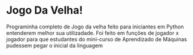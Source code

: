 # Jogo Da Velha!

Programinha completo de Jogo da velha feito para iniciantes em Python entenderem melhor sua utilizadade.
Foi feito em funções de jogador x jogador para que estudantes do mini-curso de Aprendizado de Máquinas pudessem pegar o inicial da linguagem
